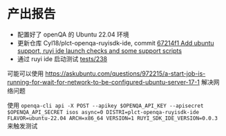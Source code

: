 # 产出报告

- 配置好了 openQA 的 Ubuntu 22.04 环境
- 更新仓库 Cyl18/plct-openqa-ruyisdk-ide, commit [67214f1 Add ubuntu support, ruyi ide launch checks and some support scripts](https://github.com/Cyl18/plct-openqa-ruyisdk-ide/commit/67214f1e27bfcfaddbb520df86cc8726e6e172bf)
- 通过 ruyi ide 启动测试 [tests/238](https://openqa.inuyasha.love/tests/238)

可能可以使用 <https://askubuntu.com/questions/972215/a-start-job-is-running-for-wait-for-network-to-be-configured-ubuntu-server-17-1> 解决网络问题

使用 `openqa-cli api -X POST --apikey $OPENQA_API_KEY --apisecret $OPENQA_API_SECRET isos async=0 DISTRI=plct-openqa-ruyisdk-ide FLAVOR=ubuntu-22.04 ARCH=x86_64 VERSION=1 RUYI_SDK_IDE_VERSION=0.0.3` 来触发测试